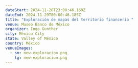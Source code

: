 ```yaml
---
dateStart: 2024-11-28T23:00:46.169Z
dateEnd: 2024-11-29T00:00:46.185Z
title: "Exploración de mapas del territorio financerio "
venue: Museo Banco de México
organizer: Ingo Gunther
city: México City
state: Valley of México
country: México
venueImages:
  - sm: new-exploracion.png
    lg: new-exploracion.png
---
```

